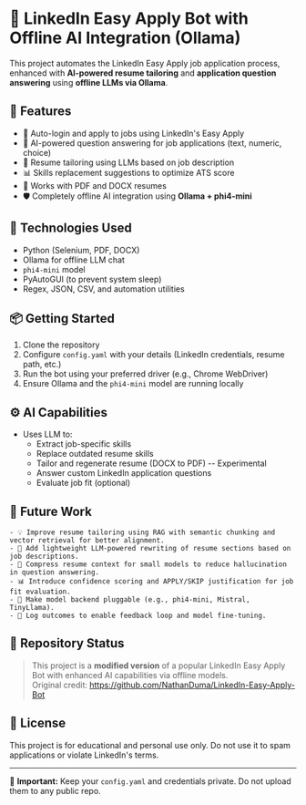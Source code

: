 # 🧠 LinkedIn Easy Apply Bot with Offline AI Integration (Ollama)

This project automates the LinkedIn Easy Apply job application process, enhanced with **AI-powered resume tailoring** and **application question answering** using **offline LLMs via Ollama**.

## 🚀 Features

- 🔁 Auto-login and apply to jobs using LinkedIn's Easy Apply
- 🧠 AI-powered question answering for job applications (text, numeric, choice)
- 📄 Resume tailoring using LLMs based on job description
- 📊 Skills replacement suggestions to optimize ATS score
- 🧾 Works with PDF and DOCX resumes
- 🛡️ Completely offline AI integration using **Ollama + phi4-mini**

## 🧩 Technologies Used

- Python (Selenium, PDF, DOCX)
- Ollama for offline LLM chat
- `phi4-mini` model
- PyAutoGUI (to prevent system sleep)
- Regex, JSON, CSV, and automation utilities

## 📦 Getting Started

1. Clone the repository
2. Configure `config.yaml` with your details (LinkedIn credentials, resume path, etc.)
3. Run the bot using your preferred driver (e.g., Chrome WebDriver)
4. Ensure Ollama and the `phi4-mini` model are running locally

## ⚙️ AI Capabilities

- Uses LLM to:
  - Extract job-specific skills
  - Replace outdated resume skills
  - Tailor and regenerate resume (DOCX to PDF) -- Experimental
  - Answer custom LinkedIn application questions
  - Evaluate job fit (optional)
 
## 🔮 Future Work
	- 💡 Improve resume tailoring using RAG with semantic chunking and vector retrieval for better alignment.
	- 🧠 Add lightweight LLM-powered rewriting of resume sections based on job descriptions.
	- 💬 Compress resume context for small models to reduce hallucination in question answering.
	- 📊 Introduce confidence scoring and APPLY/SKIP justification for job fit evaluation.
	- 🔄 Make model backend pluggable (e.g., phi4-mini, Mistral, TinyLlama).
	- 🧪 Log outcomes to enable feedback loop and model fine-tuning.

## 📁 Repository Status

> This project is a **modified version** of a popular LinkedIn Easy Apply Bot with enhanced AI capabilities via offline models.  
Original credit: https://github.com/NathanDuma/LinkedIn-Easy-Apply-Bot

## 📜 License

This project is for educational and personal use only. Do not use it to spam applications or violate LinkedIn's terms.

---

🔐 **Important:** Keep your `config.yaml` and credentials private. Do not upload them to any public repo.
